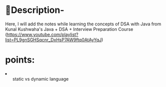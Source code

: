 # 🎯Description-
Here, I will add the notes while learning the concepts of DSA with Java from Kunal Kushwaha's Java + DSA + Interview Preparation Course (https://www.youtube.com/playlist?list=PL9gnSGHSqcnr_DxHsP7AW9ftq0AtAyYqJ)

# points:
<li>
  <ul>static vs dynamic language</ul>
</li>
